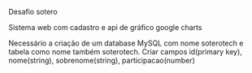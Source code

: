 Desafio sotero

Sistema web com cadastro e api de gráfico google charts

Necessário a criação de um database MySQL com nome soterotech e tabela como nome também soterotech. Criar campos id(primary key), nome(string), sobrenome(string), participacao(number)
